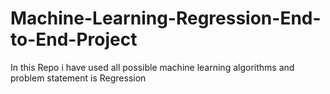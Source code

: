 # Machine-Learning-Regression-End-to-End-Project
In this Repo i have used all possible machine learning algorithms and problem statement is Regression 
